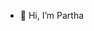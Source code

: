 - 👋 Hi, I’m Partha

<!---
parthasarathy-sf4928/parthasarathy-sf4928 is a ✨ special ✨ repository because its `README.md` (this file) appears on your GitHub profile.
You can click the Preview link to take a look at your changes.
--->
